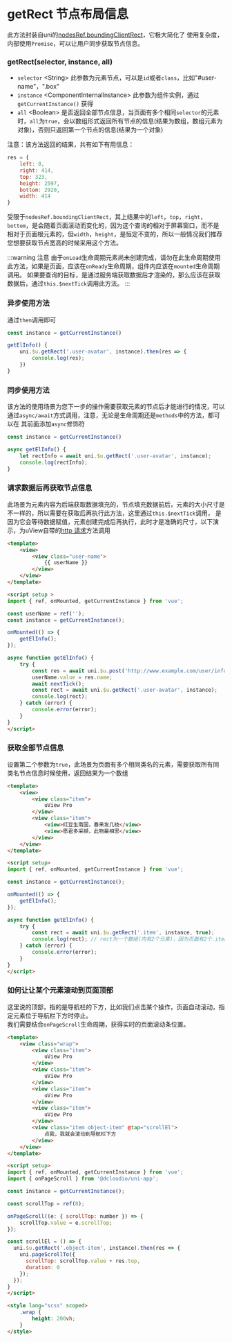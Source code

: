 # getRect 节点布局信息

<demo-model url="/pages/library/getRect/index"></demo-model>


此方法封装自uni的[nodesRef.boundingClientRect](https://uniapp.dcloud.io/api/ui/nodes-info?id=nodesrefboundingclientrect)，它极大简化了
使用复杂度，内部使用`Promise`，可以让用户同步获取节点信息。


### getRect(selector, instance, all)

- `selector` <String\> 此参数为元素节点，可以是`id`或者`class`，比如"#user-name"，".box"
- `instance` <ComponentInternalInstance\> 此参数为组件实例，通过 `getCurrentInstance()` 获得
- `all` <Boolean\> 是否返回全部节点信息，当页面有多个相同`selector`的元素时，`all`为`true`，会以数组形式返回所有节点的信息(结果为数组，数组元素为对象)，否则只返回第一个节点的信息(结果为一个对象)

注意：该方法返回的结果，共有如下有用信息：

```js
res = {
	left: 0,
	right: 414,
	top: 323,
	height: 2597,
	bottom: 2920,
	width: 414
}
```

受限于`nodesRef.boundingClientRect`，其上结果中的`left`，`top`，`right`，`bottom`，是会随着页面滚动而变化的，因为这个查询的相对于屏幕窗口，而不是
相对于页面根元素的，但`width`，`height`，是恒定不变的，所以一般情况我们推荐您想要获取节点宽高的时候采用这个方法。

:::warning 注意
由于`onLoad`生命周期元素尚未创建完成，请勿在此生命周期使用此方法，如果是页面，应该在`onReady`生命周期，组件内应该在`mounted`生命周期调用。
如果要查询的目标，是通过服务端获取数据后才渲染的，那么应该在获取数据后，通过`this.$nextTick`调用此方法。
:::

### 异步使用方法

通过`then`调用即可

```js
const instance = getCurrentInstance()

getElInfo() {
	uni.$u.getRect('.user-avatar', instance).then(res => {
		console.log(res);
	})
}

```


### 同步使用方法

该方法的使用场景为您下一步的操作需要获取元素的节点后才能进行的情况，可以通过`async/await`方式调用，注意，无论是生命周期还是`methods`中的方法，都可以在
其前面添加`async`修饰符

```js
const instance = getCurrentInstance()

async getElInfo() {
	let rectInfo = await uni.$u.getRect('.user-avatar', instance);
	console.log(rectInfo);
}
```


### 请求数据后再获取节点信息

此场景为元素内容为后端获取数据填充的，节点填充数据前后，元素的大小尺寸是不一样的，所以需要在获取后再执行此方法，这里通过`this.$nextTick`调用，
是因为它会等待数据赋值，元素创建完成后再执行，此时才是准确的尺寸，以下演示，为uView自带的[http 请求](/js/http.html)方法调用

```html
<template>
	<view>
		<view class="user-name">
			{{ userName }}
		</view>
	</view>
</template>

<script setup >
import { ref, onMounted, getCurrentInstance } from 'vue';

const userName = ref('');
const instance = getCurrentInstance();

onMounted(() => {
	getElInfo();
});

async function getElInfo() {
	try {
		const res = await uni.$u.post('http://www.example.com/user/info');
		userName.value = res.name;
		await nextTick();
		const rect = await uni.$u.getRect('.user-avatar', instance);
		console.log(rect);
	} catch (error) {
		console.error(error);
	}
}
</script>
```

### 获取全部节点信息

设置第二个参数为`true`，此场景为页面有多个相同类名的元素，需要获取所有同类名节点信息时候使用，返回结果为一个数组

```html
<template>
	<view>
		<view class="item">
			uView Pro
		</view>
		<view class="item">
			<view>红豆生南国，春来发几枝</view>
			<view>愿君多采撷，此物最相思</view>
		</view>
	</view>
</template>

<script setup>
import { ref, onMounted, getCurrentInstance } from 'vue';

const instance = getCurrentInstance();

onMounted(() => {
	getElInfo();
});

async function getElInfo() {
	try {
		const rect = await uni.$u.getRect('.item', instance, true);
		console.log(rect); // rect为一个数组(内有2个元素)，因为页面有2个.item节点
	} catch (error) {
		console.error(error);
	}
}
</script>
```


### 如何让让某个元素滚动到页面顶部

这里说的顶部，指的是导航栏的下方，比如我们点击某个操作，页面自动滚动，指定元素位于导航栏下方时停止。  
我们需要结合`onPageScroll`生命周期，获得实时的页面滚动条位置。


```html
<template>
	<view class="wrap">
		<view class="item">
			uView Pro
		</view>
		<view class="item">
			uView Pro
		</view>
		<view class="item">
			uView Pro
		</view>
		<view class="item">
			uView Pro
		</view>
		<view class="item object-item" @tap="scrollEl">
			点我，我就会滚动到导航栏下方
		</view>
	</view>
</template>

<script setup>
import { ref, onMounted, getCurrentInstance } from 'vue';
import { onPageScroll } from '@dcloudio/uni-app';

const instance = getCurrentInstance();

const scrollTop = ref(0);

onPageScroll((e: { scrollTop: number }) => {
    scrollTop.value = e.scrollTop;
});

const scrollEl = () => {
  uni.$u.getRect('.object-item', instance).then(res => {
    uni.pageScrollTo({
      scrollTop: scrollTop.value + res.top,
      duration: 0
    });
  });
}
</script>

<style lang="scss" scoped>
	.wrap {
		height: 200vh;
	}
</style>
```
